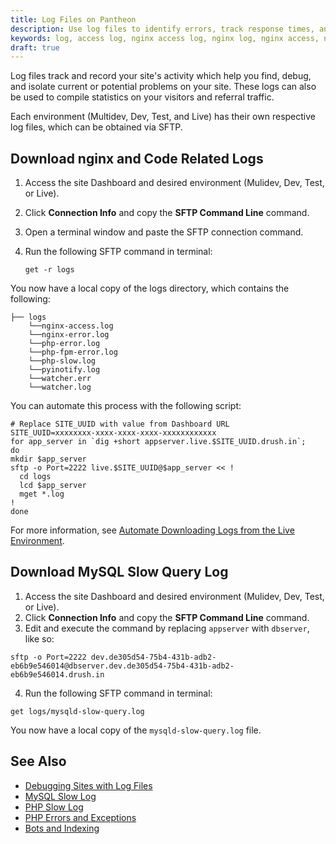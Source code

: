 ```yaml
---
title: Log Files on Pantheon  
description: Use log files to identify errors, track response times, analyze visitors and more on your WordPress or Drupal site.
keywords: log, access log, nginx access log, nginx log, nginx access, nginx error, nginx error log, php error, php error log, php fpm error, php fpm, php error, php slow, php slow log, pyinofity log, pyinofity, watcher log, watcher
draft: true
---
```

Log files track and record your site's activity which help you find, debug, and isolate current or potential problems on your site. These logs can also be used to compile statistics on your visitors and referral traffic.

Each environment (Multidev, Dev, Test, and Live) has their own respective log files, which can be obtained via SFTP.

## Download nginx and Code Related Logs
1. Access the site Dashboard and desired environment (Mulidev, Dev, Test, or Live).
2. Click **Connection Info** and copy the **SFTP Command Line** command.
3. Open a terminal window and paste the SFTP connection command.
4. Run the following SFTP command in terminal:

   ```nohighlight
   get -r logs
   ```

You now have a local copy of the logs directory, which contains the following:
```nohighlight
├── logs
    └──nginx-access.log
    └──nginx-error.log
    └──php-error.log
    └──php-fpm-error.log
    └──php-slow.log
    └──pyinotify.log
    └──watcher.err
    └──watcher.log
```
You can automate this process with the following script:
```
# Replace SITE_UUID with value from Dashboard URL
SITE_UUID=xxxxxxxx-xxxx-xxxx-xxxx-xxxxxxxxxxxx
for app_server in `dig +short appserver.live.$SITE_UUID.drush.in`;
do
mkdir $app_server
sftp -o Port=2222 live.$SITE_UUID@$app_server << !
  cd logs
  lcd $app_server
  mget *.log
!
done
```
For more information, see [Automate Downloading Logs from the Live Environment](/docs/articles/sites/downloading-live-error-logs/).
## Download MySQL Slow Query Log
1. Access the site Dashboard and desired environment (Mulidev, Dev, Test, or Live).
2. Click **Connection Info** and copy the **SFTP Command Line** command.
3. Edit and execute the command by replacing `appserver` with `dbserver`, like so:

 ```nohighlight
 sftp -o Port=2222 dev.de305d54-75b4-431b-adb2-eb6b9e546014@dbserver.dev.de305d54-75b4-431b-adb2-eb6b9e546014.drush.in
 ```

4. Run the following SFTP command in terminal:
```nohighlight
get logs/mysqld-slow-query.log
```
You now have a local copy of the `mysqld-slow-query.log` file.
## See Also
- [Debugging Sites with Log Files](/docs/articles/sites/debugging-sites-with-log-files)
- [MySQL Slow Log](/docs/articles/sites/database/mysql-slow-log/)
- [PHP Slow Log](/docs/articles/sites/code/php-slow-log/)
- [PHP Errors and Exceptions](/docs/articles/sites/php-errors-and-exceptions/)
- [Bots and Indexing](/docs/articles/sites/code/bots-and-indexing/)
